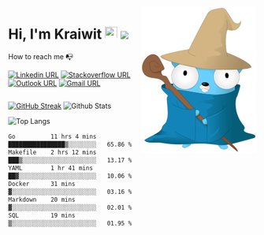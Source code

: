<img align="right" width="235" src="https://github.com/arsmn/arsmn/blob/main/magician_gopher.png">

# Hi, I'm Kraiwit <img src="https://media.giphy.com/media/hvRJCLFzcasrR4ia7z/giphy.gif" width="25px" height="25px"> ![](https://komarev.com/ghpvc/?username=parlarlax&label=PROFILE+VIEWS)

How to reach me :mailbox_with_no_mail:

[![Linkedin URL](https://img.shields.io/badge/LinkedIn-0077B5?style=for-the-badge&logo=linkedin&logoColor=white)](https://www.linkedin.com/in/kraiwit-tongkul-545b0b64/)
[![Stackoverflow URL](https://img.shields.io/badge/Stackoverflow-ef8236?style=for-the-badge&logo=stackoverflow&logoColor=white)](https://stackoverflow.com/users/15555894/lax-tongkul)
[![Outlook URL](https://img.shields.io/badge/Outlook-0078D4?style=for-the-badge&logo=microsoft-outlook&logoColor=white)](mailto:lax.ltk@outlook.com)
[![Gmail URL](https://img.shields.io/badge/Gmail-D14836?style=for-the-badge&logo=gmail&logoColor=white)](mailto:lax.ltk@gmail.com)




##
[![GitHub Streak](https://github-readme-streak-stats.herokuapp.com?user=parlarlax&theme=dark)](https://git.io/streak-stats)
![Github Stats](https://github-readme-stats.vercel.app/api?username=parlarlax&show_icons=true&theme=github_dark&include_all_commits=true&custom_title=GitHub%20Stats)

![Top Langs](https://github-readme-stats.vercel.app/api/top-langs/?username=parlarlax&hide=css,html&theme=github_dark&layout=compact)

<!--START_SECTION:waka-->

```text
Go          11 hrs 4 mins   ████████████████▒░░░░░░░░   65.86 %
Makefile    2 hrs 12 mins   ███▒░░░░░░░░░░░░░░░░░░░░░   13.17 %
YAML        1 hr 41 mins    ██▓░░░░░░░░░░░░░░░░░░░░░░   10.06 %
Docker      31 mins         ▓░░░░░░░░░░░░░░░░░░░░░░░░   03.16 %
Markdown    20 mins         ▓░░░░░░░░░░░░░░░░░░░░░░░░   02.01 %
SQL         19 mins         ▒░░░░░░░░░░░░░░░░░░░░░░░░   01.95 %
```

<!--END_SECTION:waka-->
